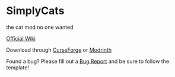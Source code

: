 # SimplyCats
the cat mod no one wanted

[Official Wiki](https://github.com/Mnesikos/SimplyCats/wiki)

Download through [CurseForge](https://www.curseforge.com/minecraft/mc-mods/simply-cats) or [Modrinth](https://modrinth.com/mod/simply-cats)

Found a bug? Please fill out a [Bug Report](https://github.com/Mnesikos/SimplyCats/issues/new?assignees=&labels=bug&template=bug_report.md&title=%5BBUG%5D+Short+Issue+Description) and be sure to follow the template!
